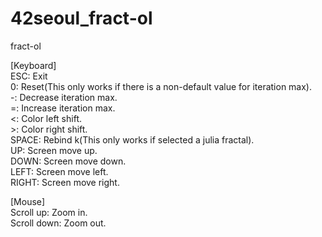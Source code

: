 # 42seoul_fract-ol
fract-ol

[Keyboard]  
ESC: Exit  
0: Reset(This only works if there is a non-default value for iteration max).  
-: Decrease iteration max.  
=: Increase iteration max.  
\<: Color left shift.  
\>: Color right shift.  
SPACE: Rebind k(This only works if selected a julia fractal).  
UP: Screen move up.  
DOWN: Screen move down.  
LEFT: Screen move left.  
RIGHT: Screen move right.  
  
[Mouse]  
Scroll up: Zoom in.  
Scroll down: Zoom out.
